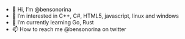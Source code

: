 - 👋 Hi, I’m @bensonorina
- 👀 I’m interested in C++, C#, HTML5, javascript, linux and windows
- 🌱 I’m currently learning Go, Rust
- 📫 How to reach me @bensonorina on twitter

<!---
MathewBensonCode/MathewBensonCode is a ✨ special ✨ repository because its `README.md` (this file) appears on your GitHub profile.
You can click the Preview link to take a look at your changes.
--->
